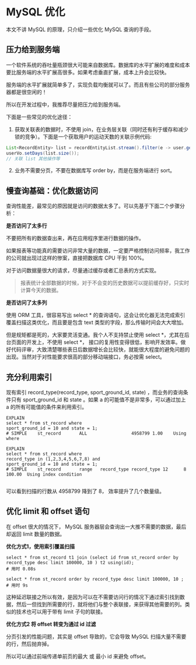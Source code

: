 # MySQL 优化

本文不讲 MySQL 的原理，只介绍一些优化 MySQL 查询的手段。

## 压力给到服务端

一个软件系统的吞吐量瓶颈很大可能来自数据库。数据库的水平扩展的难度和成本要比服务端的水平扩展高很多。如果考虑垂直扩展，成本上升会比较快。

服务端的水平扩展就简单多了，实现负载均衡就可以了。而且有些公司的部分服务器都是很空闲的！

所以在开发过程中，我推荐尽量把压力给到服务端。

下面是一些常见的优化途径：

1. 获取关联表的数据时，不使用 join，在业务层关联（同时还有利于缓存和减少锁的竞争）。下面是一个获取用户的运动天数的关联示例代码:

```java
List<RecordEntity> list = recordEntityList.stream().filter(e -> user.getId().equals(e.getUserId())).collect(Collectors.toList());
userVo.setDays(list.size());
// 关联 list 其他操作等
```

2. 业务不需要分页，不要在数据库写 order by，而是在服务端进行 sort。



## 慢查询基础：优化数据访问

查询性能差，最常见的原因就是访问的数据太多了。可以先基于下面二个步骤分析：

**是否访问了太多行**

不要把所有的数据查出来，再在应用程序里进行数据的操作。

如果报表等功能真的需要访问非常大量的数据，一定要严格控制访问频率，我工作的公司就出现过这样的惨案，直接把数据库 CPU 干到 100%。

对于访问数据量很大的请求，尽量通过缓存或者汇总表的方式实现。

> 报表统计全部数据的时候，对于不会变的历史数据可以提前缓存好，只实时计算今天的数据。

**是否访问了太多列**

使用 ORM 工具，很容易写出 select * 的查询语句，这会让优化器无法完成索引覆盖扫描这类优化，而且要是包含 text 类型的字段，那么传输时间会大大增加。

但是规矩都是死的，大家要灵活变通。我个人不支持禁止使用 select *，尤其在后台页面的开发上，不使用 select  *， 接口的复用性变得很低，影响开发效率。做好代码评审，大致清楚哪些表日后数据增长会比较快，就能很大程度的避免问题的出现。当然对于对性能要求很高的部分移动端接口，务必按需 select。

## 充分利用索引

现有索引 record_type(record_type, sport_ground_id, state) ，而业务的查询条件只有 sport_ground_id 和 state 。如果 a 的可能值不是非常多，可以通过加上 a 的所有可能值的条件来利用索引。

```mysql
EXPLAIN
select * from st_record where 
sport_ground_id = 10 and state = 1;
# SIMPLE	st_record		ALL					4958799	1.00	Using where

EXPLAIN
select * from st_record where 
record_type in (1,2,3,4,5,6,7,8) and 
sport_ground_id = 10 and state = 1;
# SIMPLE	st_record		range	record_type	record_type	12		8	100.00	Using index condition


```

可以看到扫描的行数从 4958799 降到了 8， 效率提升了几个数量级。

## 优化 limit 和 offset 语句

在 offset 很大的情况下， MySQL 服务器层会查询出一大推不需要的数据，最后却返回 limit 数量的数据。

**优化方式1，使用索引覆盖扫描**

```mysql
select * from st_record t1 join (select id from st_record order by record_type desc limit 100000, 10 ) t2 using(id);
# 用时 0.08s

select * from st_record order by record_type desc limit 100000, 10 ;
# 用时 9s
```

这种延迟联接之所以有效，是因为可以在不需要访问行的情况下通过索引找到数据，然后一但找到所需要的行，就将他们与整个表联接，来获得其他需要的列。类似的技术也可以用于带有 limit 子句的联接。

**优化方式2 将 offset 转变为通过 id 过滤**

分页引发的性能问题，其实是 offset 导致的，它会导致 MySQL 扫描大量不需要的行，然后抛弃掉。

所以可以通过前端传递单前页的最大 或 最小 id 来避免 offset。

